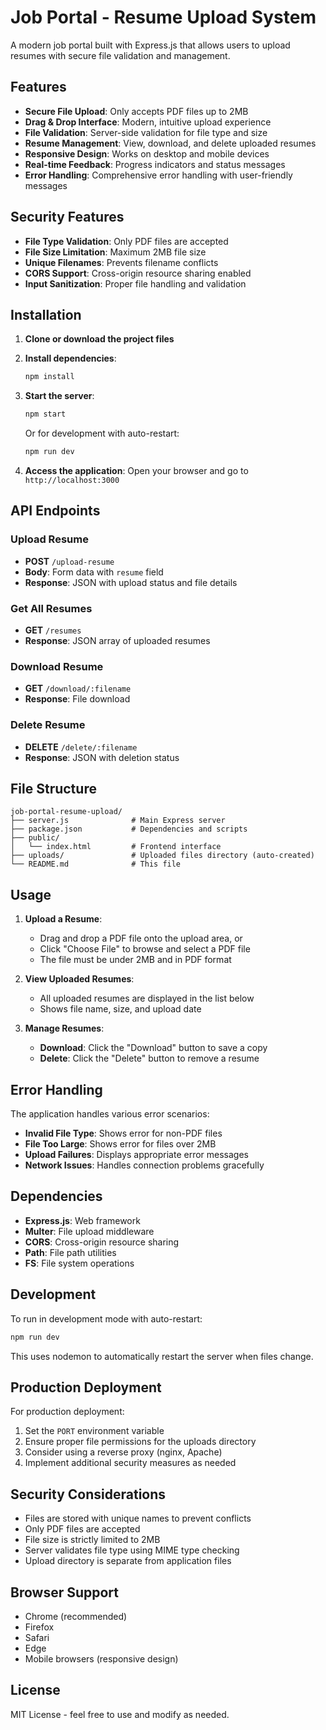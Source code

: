 # Job Portal - Resume Upload System

A modern job portal built with Express.js that allows users to upload resumes with secure file validation and management.

## Features

- **Secure File Upload**: Only accepts PDF files up to 2MB
- **Drag & Drop Interface**: Modern, intuitive upload experience
- **File Validation**: Server-side validation for file type and size
- **Resume Management**: View, download, and delete uploaded resumes
- **Responsive Design**: Works on desktop and mobile devices
- **Real-time Feedback**: Progress indicators and status messages
- **Error Handling**: Comprehensive error handling with user-friendly messages

## Security Features

- **File Type Validation**: Only PDF files are accepted
- **File Size Limitation**: Maximum 2MB file size
- **Unique Filenames**: Prevents filename conflicts
- **CORS Support**: Cross-origin resource sharing enabled
- **Input Sanitization**: Proper file handling and validation

## Installation

1. **Clone or download the project files**

2. **Install dependencies**:
   ```bash
   npm install
   ```

3. **Start the server**:
   ```bash
   npm start
   ```
   
   Or for development with auto-restart:
   ```bash
   npm run dev
   ```

4. **Access the application**:
   Open your browser and go to `http://localhost:3000`

## API Endpoints

### Upload Resume
- **POST** `/upload-resume`
- **Body**: Form data with `resume` field
- **Response**: JSON with upload status and file details

### Get All Resumes
- **GET** `/resumes`
- **Response**: JSON array of uploaded resumes

### Download Resume
- **GET** `/download/:filename`
- **Response**: File download

### Delete Resume
- **DELETE** `/delete/:filename`
- **Response**: JSON with deletion status

## File Structure

```
job-portal-resume-upload/
├── server.js              # Main Express server
├── package.json           # Dependencies and scripts
├── public/
│   └── index.html         # Frontend interface
├── uploads/               # Uploaded files directory (auto-created)
└── README.md              # This file
```

## Usage

1. **Upload a Resume**:
   - Drag and drop a PDF file onto the upload area, or
   - Click "Choose File" to browse and select a PDF file
   - The file must be under 2MB and in PDF format

2. **View Uploaded Resumes**:
   - All uploaded resumes are displayed in the list below
   - Shows file name, size, and upload date

3. **Manage Resumes**:
   - **Download**: Click the "Download" button to save a copy
   - **Delete**: Click the "Delete" button to remove a resume

## Error Handling

The application handles various error scenarios:

- **Invalid File Type**: Shows error for non-PDF files
- **File Too Large**: Shows error for files over 2MB
- **Upload Failures**: Displays appropriate error messages
- **Network Issues**: Handles connection problems gracefully

## Dependencies

- **Express.js**: Web framework
- **Multer**: File upload middleware
- **CORS**: Cross-origin resource sharing
- **Path**: File path utilities
- **FS**: File system operations

## Development

To run in development mode with auto-restart:
```bash
npm run dev
```

This uses nodemon to automatically restart the server when files change.

## Production Deployment

For production deployment:

1. Set the `PORT` environment variable
2. Ensure proper file permissions for the uploads directory
3. Consider using a reverse proxy (nginx, Apache)
4. Implement additional security measures as needed

## Security Considerations

- Files are stored with unique names to prevent conflicts
- Only PDF files are accepted
- File size is strictly limited to 2MB
- Server validates file type using MIME type checking
- Upload directory is separate from application files

## Browser Support

- Chrome (recommended)
- Firefox
- Safari
- Edge
- Mobile browsers (responsive design)

## License

MIT License - feel free to use and modify as needed.
